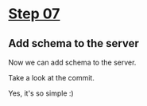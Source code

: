 # [Step 07](https://github.com/kamilkisiela/GitHunt-Lite-API/tree/step07)

## Add schema to the server

Now we can add schema to the server.

Take a look at the commit.

Yes, it's so simple :)
